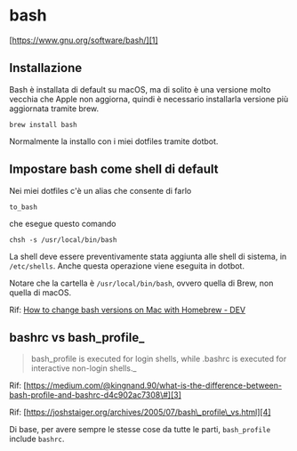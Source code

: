 # bash
[https://www.gnu.org/software/bash/][1]

## Installazione
Bash è installata di default su macOS, ma di solito è una versione molto vecchia che Apple non aggiorna, quindi è necessario installarla versione più aggiornata tramite brew.

	brew install bash

Normalmente la installo con i miei dotfiles tramite dotbot.

## Impostare bash come shell di default
Nei miei dotfiles c'è un alias che consente di farlo

	to_bash

che esegue questo comando

	chsh -s /usr/local/bin/bash

La shell deve essere preventivamente stata aggiunta alle shell di sistema, in `/etc/shells`. Anche questa operazione viene eseguita in dotbot.

Notare che la cartella è `/usr/local/bin/bash`, ovvero quella di Brew, non quella di macOS.

Rif: [How to change bash versions on Mac with Homebrew - DEV][2]

## bashrc vs bash_profile_

> bash_profile is executed for login shells, while .bashrc is executed for interactive non-login shells._

Rif: [https://medium.com/@kingnand.90/what-is-the-difference-between-bash-profile-and-bashrc-d4c902ac7308\#][3]

Rif: [https://joshstaiger.org/archives/2005/07/bash\_profile\_vs.html][4]

Di base, per avere sempre le stesse cose da tutte le parti, `bash_profile` include `bashrc`.

[1]:	https://www.gnu.org/software/bash/
[2]:	https://dev.to/emcain/how-to-change-bash-versions-on-mac-with-homebrew-20o3
[3]:	https://medium.com/@kingnand.90/what-is-the-difference-between-bash-profile-and-bashrc-d4c902ac7308#
[4]:	https://joshstaiger.org/archives/2005/07/bash_profile_vs.html